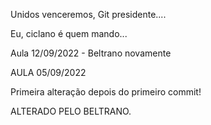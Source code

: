 
Unidos venceremos, Git presidente....

Eu, ciclano é quem mando...

Aula 12/09/2022 - Beltrano novamente


AULA 05/09/2022

Primeira alteração depois do primeiro commit!

ALTERADO PELO BELTRANO.
